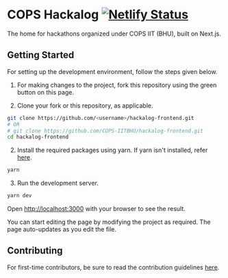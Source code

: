 # COPS Hackalog [![Netlify Status](https://api.netlify.com/api/v1/badges/984a296a-70af-4c2a-9e3f-97924d0a507c/deploy-status)](https://app.netlify.com/sites/cops-hackalog/deploys)

The home for hackathons organized under COPS IIT (BHU), built on Next.js.

## Getting Started

For setting up the development environment, follow the steps given below.

1. For making changes to the project, fork this repository using the green button on this page.

2. Clone your fork or this repository, as applicable.

```bash
git clone https://github.com/<username>/hackalog-frontend.git
# OR
# git clone https://github.com/COPS-IITBHU/hackalog-frontend.git
cd hackalog-frontend
```

2. Install the required packages using yarn. If yarn isn't installed, refer [here](https://classic.yarnpkg.com/lang/en/docs/install/#debian-stable).

```bash
yarn
```

3. Run the development server.

```bash
yarn dev
```

Open [http://localhost:3000](http://localhost:3000) with your browser to see the result.

You can start editing the page by modifying the project as required. The page auto-updates as you edit the file.

## Contributing

For first-time contributors, be sure to read the contribution guidelines [here](CONTRIBUTING.md).
